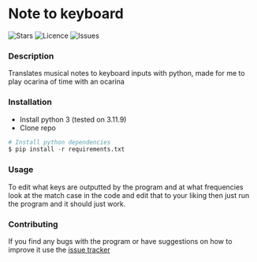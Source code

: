 # Note to keyboard

![Stars](https://img.shields.io/github/stars/grafitely/Note-to-keyboard)
![Licence](https://img.shields.io/github/license/grafitely/Note-to-keyboard)
![Issues](https://img.shields.io/github/issues/grafitely/Note-to-keyboard)

### Description

Translates musical notes to keyboard inputs with python, made for me to play ocarina of time with an ocarina

### Installation

- Install python 3 (tested on 3.11.9)
- Clone repo
```python
# Install python dependencies
$ pip install -r requirements.txt
```

### Usage

To edit what keys are outputted by the program and at what frequencies look at the match case in the code and edit that to your liking
then just run the program and it should just work.

### Contributing

If you find any bugs with the program or have suggestions on how to improve it use the [issue tracker](https://github.com/grafitely/Note-to-keyboard/issues)
